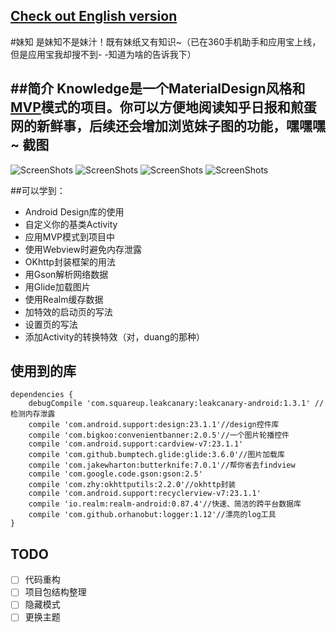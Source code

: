 [Check out English version](README_en.md)
--

#妹知
是妹知不是妹汁！既有妹纸又有知识~（已在360手机助手和应用宝上线，但是应用宝我却搜不到- -知道为啥的告诉我下）

##简介
Knowledge是一个**MaterialDesign**风格和[MVP](http://www.jcodecraeer.com/a/anzhuokaifa/androidkaifa/2015/0202/2397.html)模式的项目。你可以方便地阅读知乎日报和煎蛋网的新鲜事，后续还会增加浏览妹子图的功能，嘿嘿嘿~
截图
---
![ScreenShots](screenshots/girl.jpg)
![ScreenShots](screenshots/main.jpg)
![ScreenShots](screenshots/detail.jpg)
![ScreenShots](screenshots/menu.jpg)

##可以学到：
- Android Design库的使用
- 自定义你的基类Activity
- 应用MVP模式到项目中
- 使用Webview时避免内存泄露
- OKhttp封装框架的用法
- 用Gson解析网络数据
- 用Glide加载图片
- 使用Realm缓存数据
- 加特效的启动页的写法
- 设置页的写法
- 添加Activity的转换特效（对，duang的那种）

## 使用到的库
    dependencies {
        debugCompile 'com.squareup.leakcanary:leakcanary-android:1.3.1' //检测内存泄露
        compile 'com.android.support:design:23.1.1'//design控件库
        compile 'com.bigkoo:convenientbanner:2.0.5'//一个图片轮播控件
        compile 'com.android.support:cardview-v7:23.1.1'
        compile 'com.github.bumptech.glide:glide:3.6.0'//图片加载库
        compile 'com.jakewharton:butterknife:7.0.1'//帮你省去findview
        compile 'com.google.code.gson:gson:2.5'
        compile 'com.zhy:okhttputils:2.2.0'//okhttp封装
        compile 'com.android.support:recyclerview-v7:23.1.1'
        compile 'io.realm:realm-android:0.87.4'//快速、简洁的跨平台数据库
        compile 'com.github.orhanobut:logger:1.12'//漂亮的log工具
    }

## TODO
- [ ] 代码重构
- [ ] 项目包结构整理
- [ ] 隐藏模式
- [ ] 更换主题
